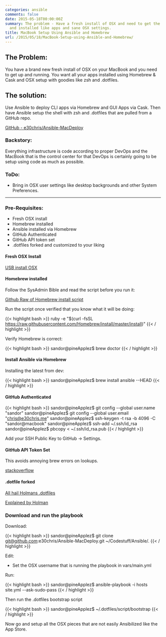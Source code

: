 ```yaml
---
categories: ansible
comments: false
date: 2015-05-18T00:00:00Z
summary: The problem - Have a fresh install of OSX and need to get the basics configured
  and installed like apps and sane OSX settings.
title: MacBook Setup Using Ansible and Homebrew
url: /2015/05/18/MacBook-Setup-using-Ansible-and-Homebrew/
---
```


## The Problem:
You have a brand new fresh install of OSX on your MacBook and you need to get up and running.  You want all your apps installed using Homebrew & Cask and OSX setup with goodies like zsh and .dotfiles.

## The solution:
Use Ansible to deploy CLI apps via Homebrew and GUI Apps via Cask.  Then have Ansible setup the shell with zsh and .dotfiles that are pulled from a GitHub repo.


[GitHub - e30chris/Ansible-MacDeploy](https://github.com/e30chris/Ansible-MacDeploy)


### Backstory:
Everything infrastructure is code according to proper DevOps and the MacBook that is the control center for that DevOps is certainly going to be setup using code as much as possible.

### ToDo:
  - Bring in OSX user settings like desktop backgrounds and other System Preferences.

---

### Pre-Requisites:
  - Fresh OSX install
  - Homebrew installed
  - Ansible installed via Homebrew
  - GitHub Authenticated
  - GitHub API token set
  - .dotfiles forked and customized to your liking


#### Fresh OSX Install

[USB install OSX](http://osxdaily.com/2014/10/16/make-os-x-yosemite-boot-install-drive/)

#### Homebrew installed

Follow the SysAdmin Bible and read the script before you run it:

[Github Raw of Homebrew install script](https://raw.githubusercontent.com/Homebrew/install/master/install)


Run the script once verified that you know what it will be doing:

{{< highlight bash >}}
ruby -e "$(curl -fsSL https://raw.githubusercontent.com/Homebrew/install/master/install)"
{{< / highlight >}}

Verify Homebrew is correct:

{{< highlight bash >}}
sandor@pineApplez$ brew doctor
{{< / highlight >}}

#### Install Ansible via Homebrew

Installing the latest from dev:

{{< highlight bash >}}
sandor@pineApplez$ brew install ansible --HEAD
{{< / highlight >}}

#### GitHub Authenticated

{{< highlight bash >}}
sandor@pineApplez$ git config --global user.name "sandor"
sandor@pineApplez$ git config --global user.email "chris@e30chris.me"
sandor@pineApplez$ ssh-keygen -t rsa -b 4096 -C "sandor@macbook"
sandor@pineApplez$ ssh-add ~/.ssh/id_rsa
sandor@pineApplez$ pbcopy < ~/.ssh/id_rsa.pub
{{< / highlight >}}

Add your SSH Public Key to GitHub -> Settings.


#### GitHub API Token Set

This avoids annoying brew errors on lookups.

[stackoverflow](http://stackoverflow.com/questions/20130681/setting-github-api-token-for-homebrew#20130816)

#### .dotfile forked

[All hail Holmans .dotfiles](https://github.com/holman/dotfiles)

[Explained by Holman](http://zachholman.com/2010/08/dotfiles-are-meant-to-be-forked/)


### Download and run the playbook

Download:

{{< highlight bash >}}
sandor@pineApplez$ git clone git@github.com:e30chris/Ansible-MacDeploy.git ~/Codestuff/Ansible/.
{{< / highlight >}}

Edit:

  - Set the OSX username that is running the playbook in vars/main.yml

Run:

{{< highlight bash >}}
sandor@pineApplez$ ansible-playbook -i hosts site.yml --ask-sudo-pass
{{< / highlight >}}

Then run the .dotfiles bootstrap script

{{< highlight bash >}}
sandor@pineApplez$ ~/.dotfiles/script/bootstrap
{{< / highlight >}}

Now go and setup all the OSX pieces that are not easily Ansibilized like the App Store.
